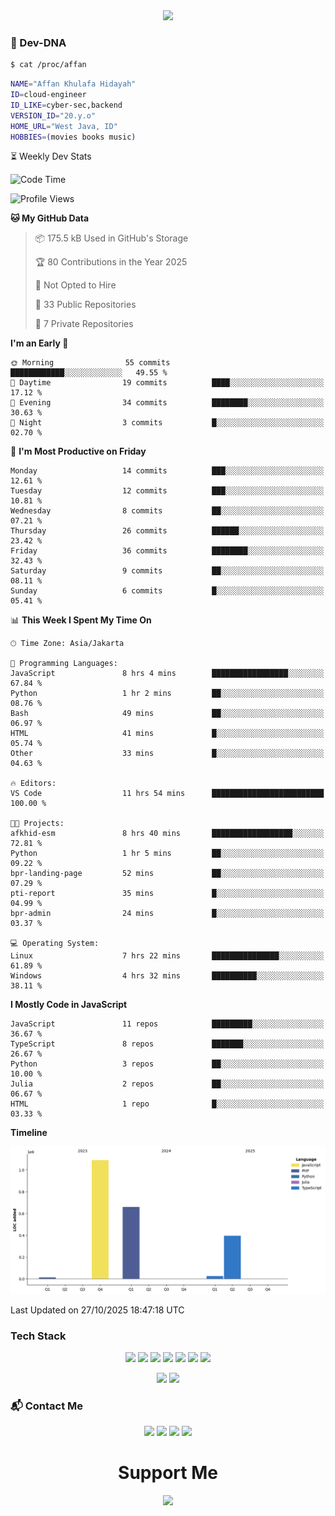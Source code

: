 <div align="center">
  <img src="https://capsule-render.vercel.app/api?type=waving&color=gradient&height=180&section=header&text=Affan&fontSize=60&fontAlignY=35&desc=Cloud%20%7C%20Cyber-Sec%20%7C%20Backend&descAlignY=55"/>
</div>

### 🧪 Dev-DNA

```sh
$ cat /proc/affan
```
```bash
NAME="Affan Khulafa Hidayah"
ID=cloud-engineer
ID_LIKE=cyber-sec,backend
VERSION_ID="20.y.o"
HOME_URL="West Java, ID"
HOBBIES=(movies books music)
```
⏳ Weekly Dev Stats

<!--START_SECTION:waka-->
![Code Time](http://img.shields.io/badge/Code%20Time-93%20hrs%2052%20mins-blue)

![Profile Views](http://img.shields.io/badge/Profile%20Views-0-blue)

**🐱 My GitHub Data** 

> 📦 175.5 kB Used in GitHub's Storage 
 > 
> 🏆 80 Contributions in the Year 2025
 > 
> 🚫 Not Opted to Hire
 > 
> 📜 33 Public Repositories 
 > 
> 🔑 7 Private Repositories 
 > 
**I'm an Early 🐤** 

```text
🌞 Morning                55 commits          ████████████░░░░░░░░░░░░░   49.55 % 
🌆 Daytime                19 commits          ████░░░░░░░░░░░░░░░░░░░░░   17.12 % 
🌃 Evening                34 commits          ████████░░░░░░░░░░░░░░░░░   30.63 % 
🌙 Night                  3 commits           █░░░░░░░░░░░░░░░░░░░░░░░░   02.70 % 
```
📅 **I'm Most Productive on Friday** 

```text
Monday                   14 commits          ███░░░░░░░░░░░░░░░░░░░░░░   12.61 % 
Tuesday                  12 commits          ███░░░░░░░░░░░░░░░░░░░░░░   10.81 % 
Wednesday                8 commits           ██░░░░░░░░░░░░░░░░░░░░░░░   07.21 % 
Thursday                 26 commits          ██████░░░░░░░░░░░░░░░░░░░   23.42 % 
Friday                   36 commits          ████████░░░░░░░░░░░░░░░░░   32.43 % 
Saturday                 9 commits           ██░░░░░░░░░░░░░░░░░░░░░░░   08.11 % 
Sunday                   6 commits           █░░░░░░░░░░░░░░░░░░░░░░░░   05.41 % 
```


📊 **This Week I Spent My Time On** 

```text
🕑︎ Time Zone: Asia/Jakarta

💬 Programming Languages: 
JavaScript               8 hrs 4 mins        █████████████████░░░░░░░░   67.84 % 
Python                   1 hr 2 mins         ██░░░░░░░░░░░░░░░░░░░░░░░   08.76 % 
Bash                     49 mins             ██░░░░░░░░░░░░░░░░░░░░░░░   06.97 % 
HTML                     41 mins             █░░░░░░░░░░░░░░░░░░░░░░░░   05.74 % 
Other                    33 mins             █░░░░░░░░░░░░░░░░░░░░░░░░   04.63 % 

🔥 Editors: 
VS Code                  11 hrs 54 mins      █████████████████████████   100.00 % 

🐱‍💻 Projects: 
afkhid-esm               8 hrs 40 mins       ██████████████████░░░░░░░   72.81 % 
Python                   1 hr 5 mins         ██░░░░░░░░░░░░░░░░░░░░░░░   09.22 % 
bpr-landing-page         52 mins             ██░░░░░░░░░░░░░░░░░░░░░░░   07.29 % 
pti-report               35 mins             █░░░░░░░░░░░░░░░░░░░░░░░░   04.99 % 
bpr-admin                24 mins             █░░░░░░░░░░░░░░░░░░░░░░░░   03.37 % 

💻 Operating System: 
Linux                    7 hrs 22 mins       ███████████████░░░░░░░░░░   61.89 % 
Windows                  4 hrs 32 mins       ██████████░░░░░░░░░░░░░░░   38.11 % 
```

**I Mostly Code in JavaScript** 

```text
JavaScript               11 repos            █████████░░░░░░░░░░░░░░░░   36.67 % 
TypeScript               8 repos             ███████░░░░░░░░░░░░░░░░░░   26.67 % 
Python                   3 repos             ██░░░░░░░░░░░░░░░░░░░░░░░   10.00 % 
Julia                    2 repos             ██░░░░░░░░░░░░░░░░░░░░░░░   06.67 % 
HTML                     1 repo              █░░░░░░░░░░░░░░░░░░░░░░░░   03.33 % 
```



**Timeline**

![Lines of Code chart](https://raw.githubusercontent.com/akhfhid/akhfhid/main/assets/bar_graph.png)


 Last Updated on 27/10/2025 18:47:18 UTC
<!--END_SECTION:waka-->
### Tech Stack

<p align="center"> <a href="https://nodejs.org"><img src="https://img.shields.io/badge/Node-20-339933?style=flat&logo=nodedotjs&logoColor=white"/></a> <a href="https://golang.org"><img src="https://img.shields.io/badge/Go-1.22-00ADD8?style=flat&logo=go&logoColor=white"/></a> <a href="https://laravel.com"><img src="https://img.shields.io/badge/Laravel-11-FF2D20?style=flat&logo=laravel&logoColor=white"/></a> <a href="https://docker.com"><img src="https://img.shields.io/badge/Docker-24-2496ED?style=flat&logo=docker&logoColor=white"/></a> <a href="https://cloudflare.com"><img src="https://img.shields.io/badge/Cloudflare-F38020?style=flat&logo=Cloudflare&logoColor=white"/></a>
   <a href="https://aws.amazon.com"><img src="https://img.shields.io/badge/AWS-Architect-FF9900?style=flat&logo=amazonaws&logoColor=white"/></a>
<a href="https://julialang.org">
  <img src="https://img.shields.io/badge/Julia-1.11-9558B2?style=flat&logo=julia&logoColor=white"/>
</a>
 </p>

 <p align="center"> <img src="https://github-readme-stats.vercel.app/api?username=akhfhid&show_icons=true&theme=react&hide_border=true&bg_color=00000000"/> <img src="https://github-readme-stats.vercel.app/api/top-langs/?username=akhfhid&layout=compact&theme=react&hide_border=true&bg_color=00000000"/> </p> 

### 📬 Contact Me

<p align="center"> <a href="https://instagram.com/aff4n__" target="_blank"><img src="https://img.shields.io/badge/IG-%40aff4n__-E4405F?style=for-the-badge&logo=instagram&logoColor=white"/></a> <a href="https://t.me/affankhhdyh" target="_blank"><img src="https://img.shields.io/badge/Telegram-@affankhhdyh-2CA5E0?style=for-the-badge&logo=telegram&logoColor=white"/></a> <a href="mailto:neoaffan2@gmail.com" target="_blank"><img src="https://img.shields.io/badge/Email-neoaffan2@gmail.com-D14836?style=for-the-badge&logo=gmail&logoColor=white"/></a> <a href="https://linkedin.com/in/affankhhdyh" target="_blank"><img src="https://img.shields.io/badge/LinkedIn-Affan%20Khulafa%20Hidayah-0A66C2?style=for-the-badge&logo=linkedin&logoColor=white"/></a> </p> <h1 align="center">Support Me</h1> <p align="center"> <a href="https://github.com/sponsors/akhfhid" target="_blank"> <img src="https://img.shields.io/badge/Sponsor-@akhfhid-ea4aaa?style=for-the-badge&logo=github&logoColor=white"/> </a> </p>
